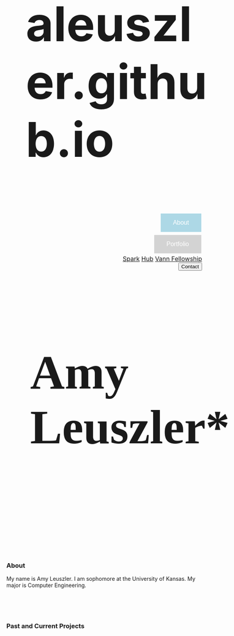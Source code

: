 # aleuszler.github.io
<!DOCTYPE html>
<html lang="en-US">
<head>
  <meta name="viewport" content="width=device-width, initial-scale=1">
  <link rel="stylesheet" href="https://cdnjs.cloudflare.com/ajax/libs/font-awesome/4.7.0/css/font-awesome.min.css">
<style>
section1 {
  height:100%;
  width:100%;
  background-position:center;
  background-repeat:no-repeat;
  background-size:color;
    display: table;
    clear: both;
    padding: 10px;
   height: 900px;
    background-image: url("SucculentBackground.jpg");
}
.navigation{
  text-align:right;
  font-size:16px;
  cursor:pointer;
  padding:20px;
}
.button1 {
  top:25%;
  background-color:#ADD8E6;;
  border:none;
  color: white;
  padding: 15px 32px;
  text-align: right;
  font-size: 16px;
  margin: 4px 2px;
  cursor: pointer;
  -webkit-animation-name: button1; /* Safari 4.0 - 8.0 */
  -webkit-animation-duration: 15s; /* Safari 4.0 - 8.0 */
  animation-name: button1;
  animation-duration: 15s;
}

.button1:hover{
  color:black;
}
.button2 {
  background-color:#ADD8E6;
  border:none;
  color: white;
  padding: 15px 32px;
  text-align: right;
  font-size: 16px;
  margin: 4px 2px;
  cursor: pointer;
  -webkit-animation-name: button2; /* Safari 4.0 - 8.0 */
  -webkit-animation-duration: 15s; /* Safari 4.0 - 8.0 */
  animation-name: button2;
  animation-duration: 15s;
}
@-webkit-keyframes button2 {
  0% {background-color:#D3D3D3;}
  25% {background-color:#ADD8E6;}
  50% {background-color:#D3D3D3;}
  75% {background-color:#ADD8E6;}
}
  .button2:hover{
    color:black;
  }

  .dropdown {
      position: relative;
      display: inline-block;
      text-align:right;
  }

  .dropdown-content {
      display: none;
      position: absolute;
      background-color: #f1f1f1;
      min-width: 160px;
      box-shadow: 0px 8px 16px 0px rgba(0,0,0,0.2);
      z-index: 1;
  }

  .dropdown-content a {
      color: black;
      padding: 12px 16px;
      text-decoration: none;
      display: block;
  }
  .dropdown-content a:hover {background-color: #ddd;}

  .dropdown:hover .dropdown-content {display: block;}

  .dropdown:hover .button2 {background-color: #3e8e41;}

  .button3 {
    background-color:#ADD8E6;
    border:none;
    color: white;
    padding: 15px 32px;
    text-align: right;
    font-size: 16px;
    margin: 4px 2px;
    cursor: pointer;
    -webkit-animation-name: button3; /* Safari 4.0 - 8.0 */
    -webkit-animation-duration: 15s; /* Safari 4.0 - 8.0 */
    animation-name: button3;
    animation-duration: 15s;
  }
  @-webkit-keyframes button3 {
    0% {background-color:#D3D3D3;}
    25% {background-color:#ADD8E6;}
    50% {background-color:#D3D3D3;}
    75% {background-color:#ADD8E6;}
  }
    .button3:hover{
      color:black;
    }
h1{
  position:relative;
  left:10%;
  font-size: 125px;
  text-align: left
}

}
About{
    float: left;
    padding: 20px;
    width: 100%;
}
section2 {
  height:100%;
  width:100%;
  background-position:center;
  background-repeat:no-repeat;
  background-size:color;
    display: table;
    clear: both;
}


</style>
</head>
<title>Bio of Amy Leuszler</title>
<body>

  <script>
  window.alert("Please leave comments");
  </script>

<section1>
  <div class="navigation">
  <button class="button1">About</button>
  <div class="dropdown">
  <button class="button2">Portfolio</button>
  <div class="dropdown-content">
   <a href="#Spark">Spark</a>
   <a href="#Hub">Hub</a>
   <a href="#Vann Fellowship">Vann Fellowship</a>
   </div>
  <button class="button3">Contact</button>
  </div>
</div>




<h1 style="font-family:Stylish Calligraphy Demo;">Amy
  <br> Leuszler*</h1>
  <br>
  <br>
  <br>
  <br>
  <br>
  <br>

</section1>
<section2>

<About>
  <h3>About</h3>
  <p>My name is Amy Leuszler. I am sophomore at the University of Kansas. My major is Computer Engineering.</p>
</About>
<br>
<br>
<br>
<Portfolio>
  <h3>Past and Current Projects</h3>

</Portfolio>
</section2>

  <div>
</body>
